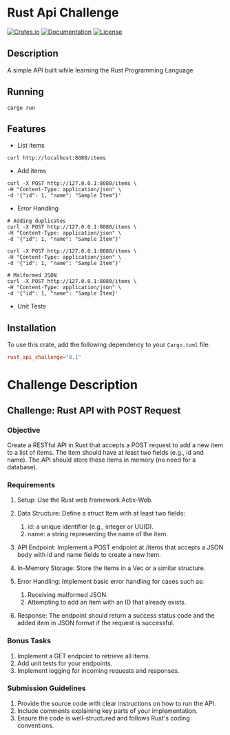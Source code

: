 # Rust Api Challenge

[![Crates.io](https://img.shields.io/crates/v/crate-name.svg)](https://crates.io/crates/crate-name)
[![Documentation](https://docs.rs/crate-name/badge.svg)](https://docs.rs/crate-name)
[![License](https://img.shields.io/crates/l/crate-name.svg)](https://github.com/your-username/crate-name/blob/main/LICENSE)

## Description

A simple API built while learning the Rust Programming Language

## Running

```
cargo run
```

## Features

- List items
```
curl http://localhost:8080/items
```
- Add items
```
curl -X POST http://127.0.0.1:8080/items \
-H "Content-Type: application/json" \
-d '{"id": 1, "name": "Sample Item"}'
```
- Error Handling
```
# Adding duplicates
curl -X POST http://127.0.0.1:8080/items \
-H "Content-Type: application/json" \
-d '{"id": 1, "name": "Sample Item"}'

curl -X POST http://127.0.0.1:8080/items \
-H "Content-Type: application/json" \
-d '{"id": 1, "name": "Sample Item"}'

# Malformed JSON
curl -X POST http://127.0.0.1:8080/items \
-H "Content-Type: application/json" \
-d '{"id": 1, "name": "Sample Item}'
```
- Unit Tests

## Installation

To use this crate, add the following dependency to your `Cargo.toml` file:

```toml
rust_api_challenge="0.1"
```


# Challenge Description
## Challenge: Rust API with POST Request
### Objective

Create a RESTful API in Rust that accepts a POST request to add a new item to a list of items. The item should have at least two fields (e.g., id and name). The API should store these items in memory (no need for a database).

### Requirements

1. Setup: Use the Rust web framework Actix-Web.

2. Data Structure: Define a struct Item with at least two fields:
    1. id: a unique identifier (e.g., integer or UUID).
    2. name: a string representing the name of the item.

3. API Endpoint: Implement a POST endpoint at /items that accepts a JSON body with id and name fields to create a new Item.

4. In-Memory Storage: Store the items in a Vec<Item> or a similar structure.

5. Error Handling: Implement basic error handling for cases such as:
    1. Receiving malformed JSON.
    2. Attempting to add an item with an ID that already exists.

6. Response: The endpoint should return a success status code and the added item in JSON format if the request is successful.

### Bonus Tasks

1. Implement a GET endpoint to retrieve all items.
2. Add unit tests for your endpoints.
3. Implement logging for incoming requests and responses.

### Submission Guidelines

1. Provide the source code with clear instructions on how to run the API.
2. Include comments explaining key parts of your implementation.
3. Ensure the code is well-structured and follows Rust's coding conventions.